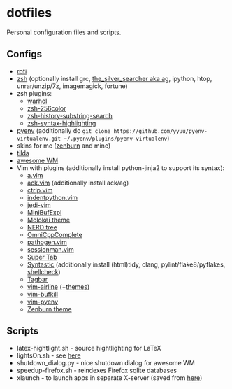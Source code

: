 # dotfiles

Personal configuration files and scripts.

## Configs

 - [rofi](https://github.com/DaveDavenport/rofi)
 - [zsh](http://zsh.org) (optionally install grc, [the\_silver\_searcher aka ag](https://github.com/ggreer/the_silver_searcher), ipython, htop, unrar/unzip/7z, imagemagick, fortune)
 - zsh plugins:
    * [warhol](https://github.com/unixorn/warhol.plugin.zsh)
    * [zsh-256color](https://github.com/chrissicool/zsh-256color)
    * [zsh-history-substring-search](https://github.com/zsh-users/zsh-history-substring-search)
    * [zsh-syntax-highlighting](https://github.com/zsh-users/zsh-syntax-highlighting)
 - [pyenv](https://github.com/yyuu/pyenv) (additionally do `git clone https://github.com/yyuu/pyenv-virtualenv.git ~/.pyenv/plugins/pyenv-virtualenv`)
 - skins for mc ([zenburn](http://kippura.org/zenburnpage) and mine)
 - [tilda](https://github.com/lanoxx/tilda)
 - [awesome WM](https://awesome.naquadah.org)
 - Vim with plugins (additionally install python-jinja2 to support its syntax):
    * [a.vim](https://github.com/vim-scripts/a.vim)
    * [ack.vim](https://github.com/mileszs/ack.vim) (additionally install ack/ag)
    * [ctrlp.vim](https://github.com/ctrlpvim/ctrlp.vim)
    * [indentpython.vim](https://github.com/vim-scripts/indentpython.vim)
    * [jedi-vim](https://github.com/davidhalter/jedi-vim)
    * [MiniBufExpl](https://github.com/fholgado/minibufexpl.vim)
    * [Molokai theme](https://github.com/tomasr/molokai)
    * [NERD tree](https://github.com/scrooloose/nerdtree)
    * [OmniCppComplete](https://github.com/FromtonRouge/OmniCppComplete)
    * [pathogen.vim](https://github.com/tpope/vim-pathogen)
    * [sessionman.vim](https://github.com/chumakd/sessionman.vim)
    * [Super Tab](https://github.com/ervandew/supertab)
    * [Syntastic](https://github.com/scrooloose/syntastic) (additionally install (html)tidy, clang, pylint/flake8/pyflakes, [shellcheck](https://www.shellcheck.net))
    * [Tagbar](https://github.com/majutsushi/tagbar)
    * [vim-airline](https://github.com/bling/vim-airline) (+[themes](https://github.com/vim-airline/vim-airline-themes))
    * [vim-bufkill](https://github.com/qpkorr/vim-bufkill)
    * [vim-pyenv](https://github.com/lambdalisue/vim-pyenv)
    * [Zenburn theme](https://github.com/jnurmine/Zenburn)

## Scripts
 - latex-hightlight.sh - source hightlighting for LaTeX
 - lightsOn.sh - see [here](https://github.com/iye/lightsOn)
 - shutdown\_dialog.py - nice shutdown dialog for awesome WM
 - speedup-firefox.sh - reindexes Firefox sqlite databases
 - xlaunch - to launch apps in separate X-server (saved from [here](https://forums.gentoo.org/viewtopic-t-483004.html))

